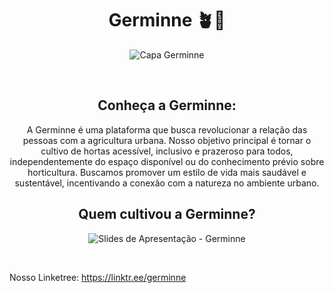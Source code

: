 <div align="center"><h1>Germinne 🪴🌱</h1>
  
<img width="100%"> ![Capa Germinne](https://github.com/GermineCompany/.github/assets/82835307/875ac7d8-8567-4df5-81fa-f6e8236372cc) </img>
</div>

<br/>

<div align="center">
  <h2>Conheça a Germinne:</h2>
    <p>
    A Germinne é uma plataforma que busca revolucionar a relação das pessoas com a agricultura urbana. Nosso objetivo principal é tornar o cultivo de hortas acessível, inclusivo e prazeroso para todos, independentemente do espaço disponível ou do conhecimento prévio sobre horticultura. Buscamos promover um estilo de vida mais saudável e sustentável, incentivando a conexão com a natureza no ambiente urbano. 
   </p>
   <h2>Quem cultivou a Germinne?</h2>

  <img width="100%"> ![Slides de Apresentação - Germinne](https://github.com/GermineCompany/.github/assets/82835307/5473a74d-f5e9-4139-a1d2-bf2a3ad234c5) </img>
</div>

<br/>
 
Nosso Linketree: https://linktr.ee/germinne
